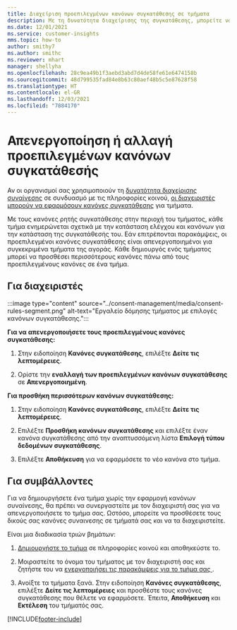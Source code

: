 ```yaml
---
title: Διαχείριση προεπιλεγμένων κανόνων συγκατάθεσης σε τμήματα
description: Με τη δυνατότητα διαχείρισης της συγκατάθεσης, μπορείτε να απενεργοποιήσετε ή να αλλάξετε τους προεπιλεγμένους κανόνες συγκατάθεσης, εάν είναι ενεργοποιημένες οι παρακάμψεις.
ms.date: 12/01/2021
ms.service: customer-insights
mms.topic: how-to
author: smithy7
ms.author: smithc
ms.reviewer: mhart
manager: shellyha
ms.openlocfilehash: 28c9ea49b1f3aebd3abd7d4de58fe61e6474158b
ms.sourcegitcommit: 48d799535fad84e8b63c80aef48b5c5e87628f58
ms.translationtype: HT
ms.contentlocale: el-GR
ms.lasthandoff: 12/03/2021
ms.locfileid: "7884170"
---
```

# <a name="disable-or-change-default-consent-rules"></a>Απενεργοποίηση ή αλλαγή προεπιλεγμένων κανόνων συγκατάθεσής

Αν οι οργανισμοί σας χρησιμοποιούν τη [δυνατότητα διαχείρισης συναίνεσης](../consent-management/overview.md) σε συνδυασμό με τις πληροφορίες κοινού, [οι διαχειριστές μπορούν να εφαρμόσουν κανόνες συγκατάθεσης](activate-consent.md) για τμήματα. 

Με τους κανόνες ρητής συγκατάθεσης στην περιοχή του τμήματος, κάθε τμήμα ενημερώνεται σχετικά με την κατάσταση ελέγχου και κανόνων για την κατάσταση της συγκατάθεσής του. Εάν επιτρέπονται παρακάμψεις, οι προεπιλεγμένοι κανόνες συγκατάθεσης είναι απενεργοποιημένοι για συγκεκριμένα τμήματα της αγοράς. Κάθε δημιουργός ενός τμήματος μπορεί να προσθέσει περισσότερους κανόνες πάνω από τους προεπιλεγμένους κανόνες σε ένα τμήμα. 

## <a name="for-administrators"></a>Για διαχειριστές

:::image type="content" source="../consent-management/media/consent-rules-segment.png" alt-text="Εργαλείο δόμησης τμήματος με επιλογές κανόνων συγκατάθεσης.":::

**Για να απενεργοποιήσετε τους προεπιλεγμένους κανόνες συγκατάθεσης:**

1. Στην ειδοποίηση **Κανόνες συγκατάθεσης**, επιλέξτε **Δείτε τις λεπτομέρειες**. 

1. Ορίστε την **εναλλαγή των προεπιλεγμένων κανόνων συγκατάθεσης** σε **Απενεργοποιημένη**.

**Για προσθήκη περισσότερων κανόνων συγκατάθεσης:**

1. Στην ειδοποίηση **Κανόνες συγκατάθεσης**, επιλέξτε **Δείτε τις λεπτομέρειες**. 

1. Επιλέξτε **Προσθήκη κανόνων συγκατάθεσης** και επιλέξτε έναν κανόνα συγκατάθεσης από την αναπτυσσόμενη λίστα **Επιλογή τύπου δεδομένων συγκατάθεσης**.

1. Επιλέξτε **Αποθήκευση** για να εφαρμόσετε το νέο κανόνα στο τμήμα.

## <a name="for-contributors"></a>Για συμβάλλοντες

Για να δημιουργήσετε ένα τμήμα χωρίς την εφαρμογή κανόνων συναίνεσης, θα πρέπει να συνεργαστείτε με τον διαχειριστή σας για να απενεργοποιήσετε το τμήμα σας. Ωστόσο, μπορείτε να προσθέσετε τους δικούς σας κανόνες συναινεσης σε τμήματά σας και να τα διαχειριστείτε.

Είναι μια διαδικασία τριών βημάτων: 
1. [Δημιουργήστε το τμήμα](segments.md) σε πληροφορίες κοινού και αποθηκεύστε το. 

1. Μοιραστείτε το όνομα του τμήματος με τον διαχειριστή σας και ζητήστε του να [ενεργοποιήσει τις παρακάμψεις για το τμήμα σας ](activate-consent.md). 

1. Ανοίξτε τα τμήματα ξανά. Στην ειδοποίηση **Κανόνες συγκατάθεσης**, επιλέξτε **Δείτε τις λεπτομέρειες** και προσθέστε τους κανόνες συγκατάθεσης που θέλετε να εφαρμόσετε. Έπειτα, **Αποθήκευση** και **Εκτέλεση** του τμήματός σας.



[!INCLUDE[footer-include](../includes/footer-banner.md)] 
